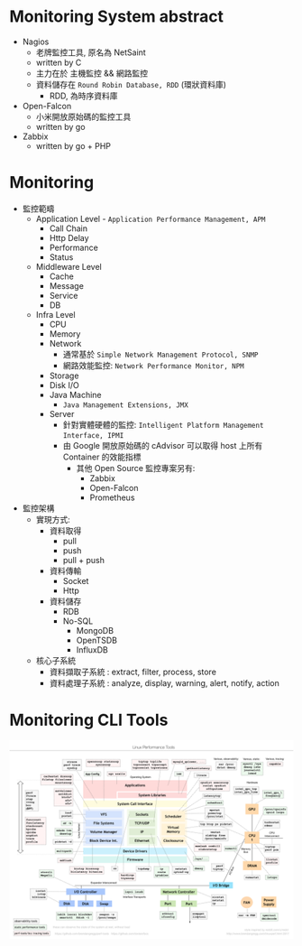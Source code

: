 
# Monitoring System abstract

- Nagios
    - 老牌監控工具, 原名為 NetSaint
    - written by C
    - 主力在於 主機監控 && 網路監控
    - 資料儲存在 `Round Robin Database, RDD` (環狀資料庫)
        - RDD, 為時序資料庫
- Open-Falcon
    - 小米開放原始碼的監控工具
    - written by go
- Zabbix
    - written by go + PHP


# Monitoring

- 監控範疇
    - Application Level - `Application Performance Management, APM`
        - Call Chain
        - Http Delay
        - Performance
        - Status
    - Middleware Level
        - Cache
        - Message
        - Service
        - DB
    - Infra Level
        - CPU
        - Memory
        - Network
            - 通常基於 `Simple Network Management Protocol, SNMP`
            - 網路效能監控: `Network Performance Monitor, NPM`
        - Storage
        - Disk I/O
        - Java Machine
            - `Java Management Extensions, JMX`
        - Server
            - 針對實體硬體的監控: `Intelligent Platform Management Interface, IPMI`
            - 由 Google 開放原始碼的 cAdvisor 可以取得 host 上所有 Container 的效能指標
                - 其他 Open Source 監控專案另有:
                    - Zabbix
                    - Open-Falcon
                    - Prometheus
- 監控架構
    - 實現方式:
        - 資料取得
            - pull
            - push
            - pull + push
        - 資料傳輸
            - Socket
            - Http
        - 資料儲存
            - RDB
            - No-SQL
                - MongoDB
                - OpenTSDB
                - InfluxDB
    - 核心子系統
        - 資料擷取子系統 : extract, filter, process, store
        - 資料處理子系統 : analyze, display, warning, alert, notify, action

# Monitoring CLI Tools

![linux_perf_tools_full](./img/linux_perf_tools_full.png)
